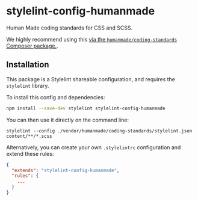 # stylelint-config-humanmade

Human Made coding standards for CSS and SCSS.

We highly recommend using this [via the `humanmade/coding-standards` Composer package.](https://github.com/humanmade/coding-standards).

## Installation

This package is a Stylelint shareable configuration, and requires the `stylelint` library.

To install this config and dependencies:

```bash
npm install --save-dev stylelint stylelint-config-humanmade
```

You can then use it directly on the command line:

```
stylelint --config ./vendor/humanmade/coding-standards/stylelint.json content/**/*.scss
```

Alternatively, you can create your own `.stylelintrc` configuration and extend these rules:

```json
{
  "extends": "stylelint-config-humanmade",
  "rules": {
    ...
  }
}
```